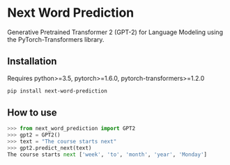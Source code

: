 # Next Word Prediction
Generative Pretrained Transformer 2 (GPT-2) for Language Modeling using the PyTorch-Transformers library.

## Installation
Requires python>=3.5, pytorch>=1.6.0, pytorch-transformers>=1.2.0
```bash
pip install next-word-prediction
```

## How to use
```python
>>> from next_word_prediction import GPT2
>>> gpt2 = GPT2()
>>> text = "The course starts next"
>>> gpt2.predict_next(text)
The course starts next ['week', 'to', 'month', 'year', 'Monday']
```

